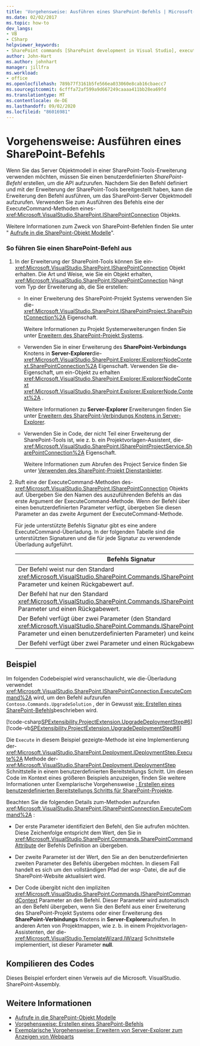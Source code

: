 ```yaml
---
title: 'Vorgehensweise: Ausführen eines SharePoint-Befehls | Microsoft-Dokumentation'
ms.date: 02/02/2017
ms.topic: how-to
dev_langs:
- VB
- CSharp
helpviewer_keywords:
- SharePoint commands [SharePoint development in Visual Studio], executing
author: John-Hart
ms.author: johnhart
manager: jillfra
ms.workload:
- office
ms.openlocfilehash: 789b77f3161b5fe566ea033060e8cab16cbaecc7
ms.sourcegitcommit: 6cfffa72af599a9d667249caaaa411bb28ea69fd
ms.translationtype: MT
ms.contentlocale: de-DE
ms.lasthandoff: 09/02/2020
ms.locfileid: "86016981"
---
```

# <a name="how-to-execute-a-sharepoint-command"></a>Vorgehensweise: Ausführen eines SharePoint-Befehls
  Wenn Sie das Server Objektmodell in einer SharePoint-Tools-Erweiterung verwenden möchten, müssen Sie einen benutzerdefinierten *SharePoint-Befehl* erstellen, um die API aufzurufen. Nachdem Sie den Befehl definiert und mit der Erweiterung der SharePoint-Tools bereitgestellt haben, kann die Erweiterung den Befehl ausführen, um das SharePoint-Server Objektmodell aufzurufen. Verwenden Sie zum Ausführen des Befehls eine der ExecuteCommand-Methoden eines- <xref:Microsoft.VisualStudio.SharePoint.ISharePointConnection> Objekts.

 Weitere Informationen zum Zweck von SharePoint-Befehlen finden Sie unter " [Aufrufe in die SharePoint-Objekt Modelle](../sharepoint/calling-into-the-sharepoint-object-models.md)".

### <a name="to-execute-a-sharepoint-command"></a>So führen Sie einen SharePoint-Befehl aus

1. In der Erweiterung der SharePoint-Tools können Sie ein- <xref:Microsoft.VisualStudio.SharePoint.ISharePointConnection> Objekt erhalten. Die Art und Weise, wie Sie ein Objekt erhalten, <xref:Microsoft.VisualStudio.SharePoint.ISharePointConnection> hängt vom Typ der Erweiterung ab, die Sie erstellen:

    - In einer Erweiterung des SharePoint-Projekt Systems verwenden Sie die- <xref:Microsoft.VisualStudio.SharePoint.ISharePointProject.SharePointConnection%2A> Eigenschaft.

         Weitere Informationen zu Projekt Systemerweiterungen finden Sie unter [Erweitern des SharePoint-Projekt Systems](../sharepoint/extending-the-sharepoint-project-system.md).

    - Verwenden Sie in einer Erweiterung des **SharePoint-Verbindungs** Knotens in **Server-Explorer**die- <xref:Microsoft.VisualStudio.SharePoint.Explorer.IExplorerNodeContext.SharePointConnection%2A> Eigenschaft. Verwenden Sie die-Eigenschaft, um ein-Objekt zu erhalten <xref:Microsoft.VisualStudio.SharePoint.Explorer.IExplorerNodeContext> <xref:Microsoft.VisualStudio.SharePoint.Explorer.IExplorerNode.Context%2A> .

         Weitere Informationen zu **Server-Explorer** Erweiterungen finden Sie unter [Erweitern des SharePoint-Verbindungs Knotens in Server-Explorer](../sharepoint/extending-the-sharepoint-connections-node-in-server-explorer.md).

    - Verwenden Sie in Code, der nicht Teil einer Erweiterung der SharePoint-Tools ist, wie z. b. ein Projektvorlagen-Assistent, die- <xref:Microsoft.VisualStudio.SharePoint.ISharePointProjectService.SharePointConnection%2A> Eigenschaft.

         Weitere Informationen zum Abrufen des Project Service finden Sie unter [Verwenden des SharePoint-Projekt Dienstanbieter](../sharepoint/using-the-sharepoint-project-service.md).

2. Ruft eine der ExecuteCommand-Methoden des- <xref:Microsoft.VisualStudio.SharePoint.ISharePointConnection> Objekts auf. Übergeben Sie den Namen des auszuführenden Befehls an das erste Argument der ExecuteCommand-Methode. Wenn der Befehl über einen benutzerdefinierten Parameter verfügt, übergeben Sie diesen Parameter an das zweite Argument der ExecuteCommand-Methode.

     Für jede unterstützte Befehls Signatur gibt es eine andere ExecuteCommand-Überladung. In der folgenden Tabelle sind die unterstützten Signaturen und die für jede Signatur zu verwendende Überladung aufgeführt.

    |Befehls Signatur|Zu verwendende ExecuteCommand-Überladung|
    |-----------------------|------------------------------------|
    |Der Befehl weist nur den Standard <xref:Microsoft.VisualStudio.SharePoint.Commands.ISharePointCommandContext> Parameter und keinen Rückgabewert auf.|<xref:Microsoft.VisualStudio.SharePoint.ISharePointConnection.ExecuteCommand%2A>|
    |Der Befehl hat nur den Standard <xref:Microsoft.VisualStudio.SharePoint.Commands.ISharePointCommandContext> Parameter und einen Rückgabewert.|<xref:Microsoft.VisualStudio.SharePoint.ISharePointConnection.ExecuteCommand%2A>|
    |Der Befehl verfügt über zwei Parameter (den Standard <xref:Microsoft.VisualStudio.SharePoint.Commands.ISharePointCommandContext> Parameter und einen benutzerdefinierten Parameter) und keinen Rückgabewert.|<xref:Microsoft.VisualStudio.SharePoint.ISharePointConnection.ExecuteCommand%2A>|
    |Der Befehl verfügt über zwei Parameter und einen Rückgabewert.|<xref:Microsoft.VisualStudio.SharePoint.ISharePointConnection.ExecuteCommand%2A>|

## <a name="example"></a>Beispiel
 Im folgenden Codebeispiel wird veranschaulicht, wie die-Überladung verwendet <xref:Microsoft.VisualStudio.SharePoint.ISharePointConnection.ExecuteCommand%2A> wird, um den Befehl aufzurufen `Contoso.Commands.UpgradeSolution` , der in Gewusst [wie: Erstellen eines SharePoint-Befehls](../sharepoint/how-to-create-a-sharepoint-command.md)beschrieben wird.

 [!code-csharp[SPExtensibility.ProjectExtension.UpgradeDeploymentStep#6](../sharepoint/codesnippet/CSharp/UpgradeDeploymentStep/deploymentstepextension/upgradestep.cs#6)]
 [!code-vb[SPExtensibility.ProjectExtension.UpgradeDeploymentStep#6](../sharepoint/codesnippet/VisualBasic/upgradedeploymentstep/deploymentstepextension/upgradestep.vb#6)]

 Die `Execute` in diesem Beispiel gezeigte-Methode ist eine Implementierung der- <xref:Microsoft.VisualStudio.SharePoint.Deployment.IDeploymentStep.Execute%2A> Methode der- <xref:Microsoft.VisualStudio.SharePoint.Deployment.IDeploymentStep> Schnittstelle in einem benutzerdefinierten Bereitstellungs Schritt. Um diesen Code im Kontext eines größeren Beispiels anzuzeigen, finden Sie weitere Informationen unter Exemplarische Vorgehensweise [: Erstellen eines benutzerdefinierten Bereitstellungs Schritts für SharePoint-Projekte](../sharepoint/walkthrough-creating-a-custom-deployment-step-for-sharepoint-projects.md).

 Beachten Sie die folgenden Details zum-Methoden aufzurufen <xref:Microsoft.VisualStudio.SharePoint.ISharePointConnection.ExecuteCommand%2A> :

- Der erste Parameter identifiziert den Befehl, den Sie aufrufen möchten. Diese Zeichenfolge entspricht dem Wert, den Sie in <xref:Microsoft.VisualStudio.SharePoint.Commands.SharePointCommandAttribute> der Befehls Definition an übergeben.

- Der zweite Parameter ist der Wert, den Sie an den benutzerdefinierten zweiten Parameter des Befehls übergeben möchten. In diesem Fall handelt es sich um den vollständigen Pfad der *wsp* -Datei, die auf die SharePoint-Website aktualisiert wird.

- Der Code übergibt nicht den impliziten <xref:Microsoft.VisualStudio.SharePoint.Commands.ISharePointCommandContext> Parameter an den Befehl. Dieser Parameter wird automatisch an den Befehl übergeben, wenn Sie den Befehl aus einer Erweiterung des SharePoint-Projekt Systems oder einer Erweiterung des **SharePoint-Verbindungs** Knotens in **Server-Explorer**aufrufen. In anderen Arten von Projektmappen, wie z. b. in einem Projektvorlagen-Assistenten, der die- <xref:Microsoft.VisualStudio.TemplateWizard.IWizard> Schnittstelle implementiert, ist dieser Parameter **null**.

## <a name="compile-the-code"></a>Kompilieren des Codes
 Dieses Beispiel erfordert einen Verweis auf die Microsoft. VisualStudio. SharePoint-Assembly.

## <a name="see-also"></a>Weitere Informationen
- [Aufrufe in die SharePoint-Objekt Modelle](../sharepoint/calling-into-the-sharepoint-object-models.md)
- [Vorgehensweise: Erstellen eines SharePoint-Befehls](../sharepoint/how-to-create-a-sharepoint-command.md)
- [Exemplarische Vorgehensweise: Erweitern von Server-Explorer zum Anzeigen von Webparts](../sharepoint/walkthrough-extending-server-explorer-to-display-web-parts.md)
